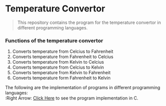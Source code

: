# Temperature Convertor
>This repository contains the program for the temperature convertor in different programming languages.

### Functions of the temperature convertor
1. Converts temperature from Celcius to Fahrenheit
2. Converts temperature from Fahrenheit to Celcius
3. Converts temperature from Kelvin to Celcius
4. Converts temperature from Celcius to Kelvin
5. Converts temperature from Kelvin to Fahrenheit
6. Converts temperature form Fahrenheit to Kelvin

The following are the implementation of programs in different programming languages: <br>
:Right Arrow: [Click Here](/Temperature%20Convertor%20Using%20C%20Language/temperatureConvertor.c) to see the program implementation in C.
